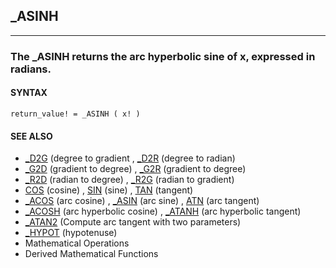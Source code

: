 ## _ASINH
---

### The _ASINH returns the arc hyperbolic sine of x, expressed in radians.

#### SYNTAX

`return_value! = _ASINH ( x! )`

#### SEE ALSO
* [_D2G](./_D2G.md) (degree to gradient , [_D2R](./_D2R.md) (degree to radian)
* [_G2D](./_G2D.md) (gradient to degree) , [_G2R](./_G2R.md) (gradient to degree)
* [_R2D](./_R2D.md) (radian to degree) , [_R2G](./_R2G.md) (radian to gradient)
* [COS](./COS.md) (cosine) , [SIN](./SIN.md) (sine) , [TAN](./TAN.md) (tangent)
* [_ACOS](./_ACOS.md) (arc cosine) , [_ASIN](./_ASIN.md) (arc sine) , [ATN](./ATN.md) (arc tangent)
* [_ACOSH](./_ACOSH.md) (arc hyperbolic  cosine) , [_ATANH](./_ATANH.md) (arc hyperbolic  tangent)
* [_ATAN2](./_ATAN2.md) (Compute arc tangent with two parameters)
* [_HYPOT](./_HYPOT.md) (hypotenuse)
* Mathematical Operations
* Derived Mathematical Functions
